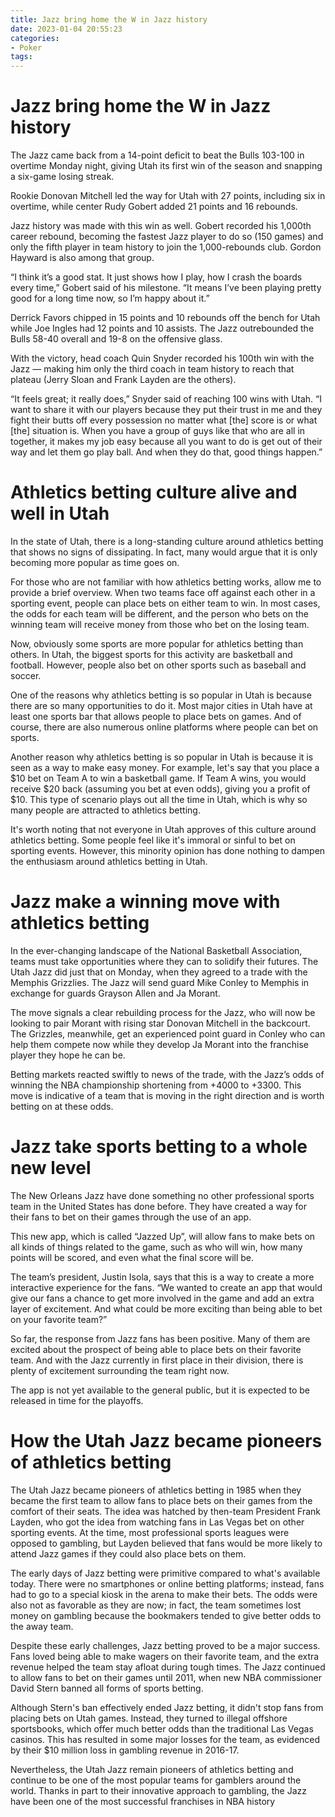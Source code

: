 ```yaml
---
title: Jazz bring home the W in Jazz history
date: 2023-01-04 20:55:23
categories:
- Poker
tags:
---
```



#  Jazz bring home the W in Jazz history

The Jazz came back from a 14-point deficit to beat the Bulls 103-100 in overtime Monday night, giving Utah its first win of the season and snapping a six-game losing streak.

Rookie Donovan Mitchell led the way for Utah with 27 points, including six in overtime, while center Rudy Gobert added 21 points and 16 rebounds.

Jazz history was made with this win as well. Gobert recorded his 1,000th career rebound, becoming the fastest Jazz player to do so (150 games) and only the fifth player in team history to join the 1,000-rebounds club. Gordon Hayward is also among that group.

“I think it’s a good stat. It just shows how I play, how I crash the boards every time,” Gobert said of his milestone. “It means I’ve been playing pretty good for a long time now, so I’m happy about it.”

Derrick Favors chipped in 15 points and 10 rebounds off the bench for Utah while Joe Ingles had 12 points and 10 assists. The Jazz outrebounded the Bulls 58-40 overall and 19-8 on the offensive glass.

With the victory, head coach Quin Snyder recorded his 100th win with the Jazz — making him only the third coach in team history to reach that plateau (Jerry Sloan and Frank Layden are the others).

“It feels great; it really does,” Snyder said of reaching 100 wins with Utah. “I want to share it with our players because they put their trust in me and they fight their butts off every possession no matter what [the] score is or what [the] situation is. When you have a group of guys like that who are all in together, it makes my job easy because all you want to do is get out of their way and let them go play ball. And when they do that, good things happen.”

#  Athletics betting culture alive and well in Utah

In the state of Utah, there is a long-standing culture around athletics betting that shows no signs of dissipating. In fact, many would argue that it is only becoming more popular as time goes on.

For those who are not familiar with how athletics betting works, allow me to provide a brief overview. When two teams face off against each other in a sporting event, people can place bets on either team to win. In most cases, the odds for each team will be different, and the person who bets on the winning team will receive money from those who bet on the losing team.

Now, obviously some sports are more popular for athletics betting than others. In Utah, the biggest sports for this activity are basketball and football. However, people also bet on other sports such as baseball and soccer.

One of the reasons why athletics betting is so popular in Utah is because there are so many opportunities to do it. Most major cities in Utah have at least one sports bar that allows people to place bets on games. And of course, there are also numerous online platforms where people can bet on sports.

Another reason why athletics betting is so popular in Utah is because it is seen as a way to make easy money. For example, let's say that you place a $10 bet on Team A to win a basketball game. If Team A wins, you would receive $20 back (assuming you bet at even odds), giving you a profit of $10. This type of scenario plays out all the time in Utah, which is why so many people are attracted to athletics betting.

It's worth noting that not everyone in Utah approves of this culture around athletics betting. Some people feel like it's immoral or sinful to bet on sporting events. However, this minority opinion has done nothing to dampen the enthusiasm around athletics betting in Utah.

#  Jazz make a winning move with athletics betting

In the ever-changing landscape of the National Basketball Association, teams must take opportunities where they can to solidify their futures. The Utah Jazz did just that on Monday, when they agreed to a trade with the Memphis Grizzlies. The Jazz will send guard Mike Conley to Memphis in exchange for guards Grayson Allen and Ja Morant.

The move signals a clear rebuilding process for the Jazz, who will now be looking to pair Morant with rising star Donovan Mitchell in the backcourt. The Grizzles, meanwhile, get an experienced point guard in Conley who can help them compete now while they develop Ja Morant into the franchise player they hope he can be.

Betting markets reacted swiftly to news of the trade, with the Jazz’s odds of winning the NBA championship shortening from +4000 to +3300. This move is indicative of a team that is moving in the right direction and is worth betting on at these odds.

#  Jazz take sports betting to a whole new level

The New Orleans Jazz have done something no other professional sports team in the United States has done before. They have created a way for their fans to bet on their games through the use of an app.

This new app, which is called “Jazzed Up”, will allow fans to make bets on all kinds of things related to the game, such as who will win, how many points will be scored, and even what the final score will be.

The team’s president, Justin Isola, says that this is a way to create a more interactive experience for the fans. “We wanted to create an app that would give our fans a chance to get more involved in the game and add an extra layer of excitement. And what could be more exciting than being able to bet on your favorite team?”

So far, the response from Jazz fans has been positive. Many of them are excited about the prospect of being able to place bets on their favorite team. And with the Jazz currently in first place in their division, there is plenty of excitement surrounding the team right now.

The app is not yet available to the general public, but it is expected to be released in time for the playoffs.

#  How the Utah Jazz became pioneers of athletics betting

The Utah Jazz became pioneers of athletics betting in 1985 when they became the first team to allow fans to place bets on their games from the comfort of their seats. The idea was hatched by then-team President Frank Layden, who got the idea from watching fans in Las Vegas bet on other sporting events. At the time, most professional sports leagues were opposed to gambling, but Layden believed that fans would be more likely to attend Jazz games if they could also place bets on them.

The early days of Jazz betting were primitive compared to what's available today. There were no smartphones or online betting platforms; instead, fans had to go to a special kiosk in the arena to make their bets. The odds were also not as favorable as they are now; in fact, the team sometimes lost money on gambling because the bookmakers tended to give better odds to the away team.

Despite these early challenges, Jazz betting proved to be a major success. Fans loved being able to make wagers on their favorite team, and the extra revenue helped the team stay afloat during tough times. The Jazz continued to allow fans to bet on their games until 2011, when new NBA commissioner David Stern banned all forms of sports betting.

Although Stern's ban effectively ended Jazz betting, it didn't stop fans from placing bets on Utah games. Instead, they turned to illegal offshore sportsbooks, which offer much better odds than the traditional Las Vegas casinos. This has resulted in some major losses for the team, as evidenced by their $10 million loss in gambling revenue in 2016-17.

Nevertheless, the Utah Jazz remain pioneers of athletics betting and continue to be one of the most popular teams for gamblers around the world. Thanks in part to their innovative approach to gambling, the Jazz have been one of the most successful franchises in NBA history